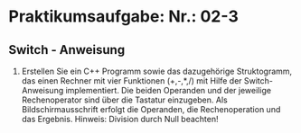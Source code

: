 # Praktikumsaufgabe: Nr.: 02-3
## Switch - Anweisung
1. Erstellen Sie ein C++ Programm sowie das dazugehörige Struktogramm, das einen Rechner mit vier Funktionen (+,-,*,/) mit Hilfe der Switch-Anweisung implementiert. Die beiden Operanden und der jeweilige Rechenoperator sind über die Tastatur einzugeben. Als Bildschirmausschrift erfolgt die Operanden, die Rechenoperation und das Ergebnis.
Hinweis: Division durch Null beachten!
